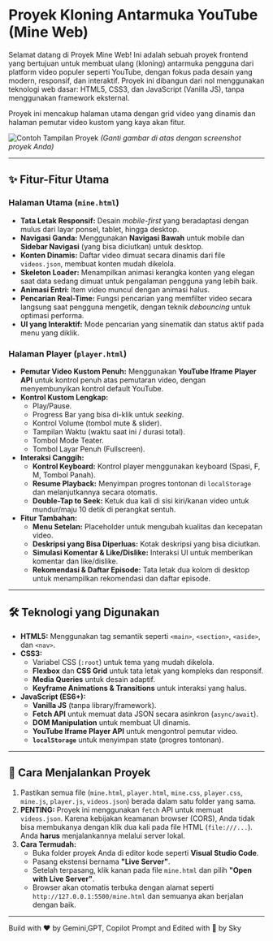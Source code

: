 # Proyek Kloning Antarmuka YouTube (Mine Web)

Selamat datang di Proyek Mine Web! Ini adalah sebuah proyek frontend yang bertujuan untuk membuat ulang (kloning) antarmuka pengguna dari platform video populer seperti YouTube, dengan fokus pada desain yang modern, responsif, dan interaktif. Proyek ini dibangun dari nol menggunakan teknologi web dasar: HTML5, CSS3, dan JavaScript (Vanilla JS), tanpa menggunakan framework eksternal.

Proyek ini mencakup halaman utama dengan grid video yang dinamis dan halaman pemutar video kustom yang kaya akan fitur.

![Contoh Tampilan Proyek](https://via.placeholder.com/800x450/2c3e50/ffffff?text=Screenshot+Proyek+Anda+di+Sini)
*(Ganti gambar di atas dengan screenshot proyek Anda)*

---

## ✨ Fitur-Fitur Utama

### Halaman Utama (`mine.html`)
- **Tata Letak Responsif:** Desain *mobile-first* yang beradaptasi dengan mulus dari layar ponsel, tablet, hingga desktop.
- **Navigasi Ganda:** Menggunakan **Navigasi Bawah** untuk mobile dan **Sidebar Navigasi** (yang bisa diciutkan) untuk desktop.
- **Konten Dinamis:** Daftar video dimuat secara dinamis dari file `videos.json`, membuat konten mudah dikelola.
- **Skeleton Loader:** Menampilkan animasi kerangka konten yang elegan saat data sedang dimuat untuk pengalaman pengguna yang lebih baik.
- **Animasi Entri:** Item video muncul dengan animasi halus.
- **Pencarian Real-Time:** Fungsi pencarian yang memfilter video secara langsung saat pengguna mengetik, dengan teknik *debouncing* untuk optimasi performa.
- **UI yang Interaktif:** Mode pencarian yang sinematik dan status aktif pada menu yang diklik.

### Halaman Player (`player.html`)
- **Pemutar Video Kustom Penuh:** Menggunakan **YouTube Iframe Player API** untuk kontrol penuh atas pemutaran video, dengan menyembunyikan kontrol default YouTube.
- **Kontrol Kustom Lengkap:**
    - Play/Pause.
    - Progress Bar yang bisa di-klik untuk *seeking*.
    - Kontrol Volume (tombol mute & slider).
    - Tampilan Waktu (waktu saat ini / durasi total).
    - Tombol Mode Teater.
    - Tombol Layar Penuh (Fullscreen).
- **Interaksi Canggih:**
    - **Kontrol Keyboard:** Kontrol player menggunakan keyboard (Spasi, F, M, Tombol Panah).
    - **Resume Playback:** Menyimpan progres tontonan di `localStorage` dan melanjutkannya secara otomatis.
    - **Double-Tap to Seek:** Ketuk dua kali di sisi kiri/kanan video untuk mundur/maju 10 detik di perangkat sentuh.
- **Fitur Tambahan:**
    - **Menu Setelan:** Placeholder untuk mengubah kualitas dan kecepatan video.
    - **Deskripsi yang Bisa Diperluas:** Kotak deskripsi yang bisa diciutkan.
    - **Simulasi Komentar & Like/Dislike:** Interaksi UI untuk memberikan komentar dan like/dislike.
    - **Rekomendasi & Daftar Episode:** Tata letak dua kolom di desktop untuk menampilkan rekomendasi dan daftar episode.

---

## 🛠️ Teknologi yang Digunakan

- **HTML5:** Menggunakan tag semantik seperti `<main>`, `<section>`, `<aside>`, dan `<nav>`.
- **CSS3:**
    - Variabel CSS (`:root`) untuk tema yang mudah dikelola.
    - **Flexbox** dan **CSS Grid** untuk tata letak yang kompleks dan responsif.
    - **Media Queries** untuk desain adaptif.
    - **Keyframe Animations & Transitions** untuk interaksi yang halus.
- **JavaScript (ES6+):**
    - **Vanilla JS** (tanpa library/framework).
    - **Fetch API** untuk memuat data JSON secara asinkron (`async/await`).
    * **DOM Manipulation** untuk membuat UI dinamis.
    * **YouTube Iframe Player API** untuk mengontrol pemutar video.
    * **`localStorage`** untuk menyimpan state (progres tontonan).

---

## 🚀 Cara Menjalankan Proyek

1.  Pastikan semua file (`mine.html`, `player.html`, `mine.css`, `player.css`, `mine.js`, `player.js`, `videos.json`) berada dalam satu folder yang sama.
2.  **PENTING:** Proyek ini menggunakan `fetch` API untuk memuat `videos.json`. Karena kebijakan keamanan browser (CORS), Anda tidak bisa membukanya dengan klik dua kali pada file HTML (`file:///...`). Anda **harus** menjalankannya melalui server lokal.
3.  **Cara Termudah:**
    - Buka folder proyek Anda di editor kode seperti **Visual Studio Code**.
    - Pasang ekstensi bernama **"Live Server"**.
    - Setelah terpasang, klik kanan pada file `mine.html` dan pilih **"Open with Live Server"**.
    - Browser akan otomatis terbuka dengan alamat seperti `http://127.0.0.1:5500/mine.html` dan semuanya akan berjalan dengan baik.

---

Build with ♥️ by Gemini,GPT, Copilot Prompt and Edited with 💭 by Sky
